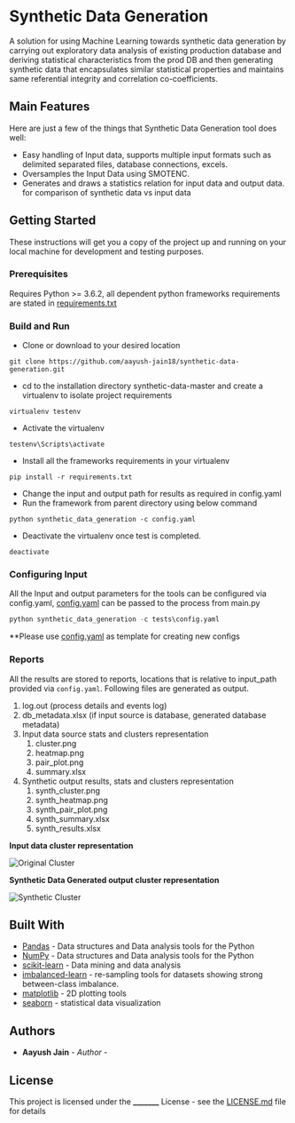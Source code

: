 # Synthetic Data Generation

A solution for using Machine Learning towards synthetic data generation by 
carrying out exploratory data analysis of existing production database and 
deriving statistical characteristics from the prod DB and then generating 
synthetic data that encapsulates similar statistical properties and maintains 
same referential integrity and correlation co-coefficients.

## Main Features
Here are just a few of the things that Synthetic Data Generation tool does well:

  - Easy handling of Input data, supports multiple input formats such as
    delimited separated files, database connections, excels.
  - Oversamples the Input Data using SMOTENC.
  - Generates and draws a statistics relation for input data and output data.
    for comparison of synthetic data vs input data

## Getting Started

These instructions will get you a copy of the project up and running on your 
local machine for development and testing purposes.

### Prerequisites

Requires Python >= 3.6.2, all dependent python frameworks requirements are 
stated in [requirements.txt](requirements.txt)

### Build and Run

  - Clone or download to your desired location
  ```
  git clone https://github.com/aayush-jain18/synthetic-data-generation.git
  ```
  - cd to the installation directory synthetic-data-master and create a 
    virtualenv to isolate project requirements
  ```
  virtualenv testenv
  ```
  - Activate the virtualenv
  ```
  testenv\Scripts\activate
  ``` 
  - Install all the frameworks requirements in your virtualenv
  ```
  pip install -r requirements.txt
  ```
  - Change the input and output path for results as required in config.yaml
  - Run the framework from parent directory using below command
  ```
  python synthetic_data_generation -c config.yaml 
  ```
  - Deactivate the virtualenv once test is completed.
  ```
  deactivate
  ```

### Configuring Input

All the Input and output parameters for the tools can be configured via 
config.yaml, [config.yaml](https://github.com/aayush-jain18/synthetic-data-generation.git)
can be passed to the process from main.py

```python
python synthetic_data_generation -c tests\config.yaml
```

**Please use [config.yaml](https://github.com/aayush-jain18/synthetic-data-generation.git) 
as template for creating new configs

### Reports 

All the results are stored to reports, locations that is relative to 
input_path provided via ```config.yaml```. Following files are 
generated as output.

1. log.out (process details and events log)
2. db_metadata.xlsx (if input source is database, generated database metadata)
3. Input data source stats and clusters representation
   1. cluster.png
   2. heatmap.png
   3. pair_plot.png
   4. summary.xlsx
4. Synthetic output results, stats and clusters representation
   1. synth_cluster.png
   2. synth_heatmap.png
   3. synth_pair_plot.png
   4. synth_summary.xlsx
   5. synth_results.xlsx

<b>Input data cluster representation</b>

![Original Cluster](https://raw.githubusercontent.com/aayush-jain18/synthetic-data-generation/master/tests/reports/cluster.png?token=AKN6UVS2Q2QUOURQE7NR46C45QEHS)

<b>Synthetic Data Generated output cluster representation</b>

![Synthetic Cluster](https://raw.githubusercontent.com/aayush-jain18/synthetic-data-generation/master/tests/reports/synth_cluster.png?token=AKN6UVVLHI54R55AZ533NY245QENI)

## Built With

* [Pandas](https://pandas.pydata.org/) - Data structures and Data analysis tools for the Python
* [NumPy](https://www.numpy.org/) - Data structures and Data analysis tools for the Python
* [scikit-learn](https://scikit-learn.org/stable/) - Data mining and data analysis
* [imbalanced-learn](https://pypi.org/project/imbalanced-learn/) - re-sampling tools for datasets showing strong between-class imbalance.
* [matplotlib](https://matplotlib.org/) - 2D plotting tools
* [seaborn](https://seaborn.pydata.org/) - statistical data visualization

## Authors

* **Aayush Jain** - *Author* - 

## License

This project is licensed under the **_______** License - see the 
[LICENSE.md](LICENSE.md) file for details
